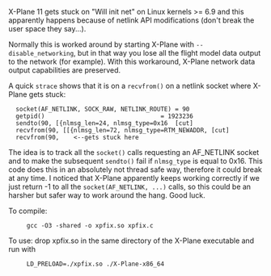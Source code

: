 X-Plane 11 gets stuck on "Will init net" on Linux kernels >= 6.9 and
this apparently happens because of netlink API modifications (don't break the user space they say...).

Normally this is worked around by starting X-Plane with `--disable_networking`,
but in that way you lose all the flight model data output to the network (for example).
With this workaround, X-Plane network data output capabilities are preserved.

A quick `strace` shows that it is on a `recvfrom()` on a netlink socket
where X-Plane gets stuck:

```
  socket(AF_NETLINK, SOCK_RAW, NETLINK_ROUTE) = 90
  getpid()                                = 1923236
  sendto(90, [{nlmsg_len=24, nlmsg_type=0x16  [cut]
  recvfrom(90, [[{nlmsg_len=72, nlmsg_type=RTM_NEWADDR, [cut] 
  recvfrom(90,    <--gets stuck here
```

The idea is to track all the `socket()` calls requesting an AF_NETLINK
socket and to make the subsequent `sendto()` fail if `nlmsg_type` is
equal to 0x16. This code does this in an absolutely not thread safe
way, therefore it could break at any time. I noticed that X-Plane
apparently keeps working correctly if we just return -1 to all the
`socket(AF_NETLINK, ...)` calls, so this could be an harsher but safer
way to work around the hang. Good luck.

To compile:

```
     gcc -O3 -shared -o xpfix.so xpfix.c
```

To use: drop xpfix.so in the same directory of the X-Plane executable
and run with

```
     LD_PRELOAD=./xpfix.so ./X-Plane-x86_64
```

